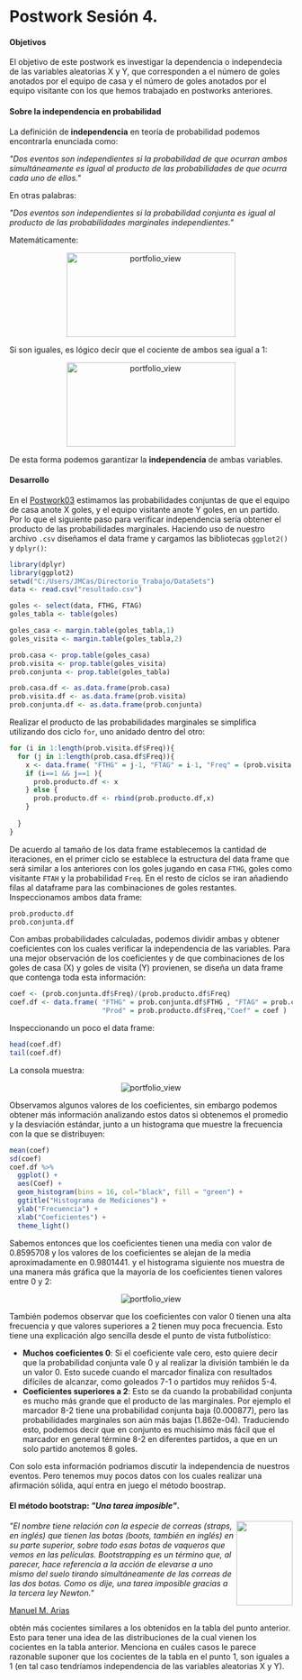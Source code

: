 # Postwork Sesión 4.

#### Objetivos

El objetivo de este postwork es investigar la dependencia o independecia de las variables aleatorias X y Y, que corresponden a el número de goles anotados por el equipo de casa y el número de goles anotados por el equipo visitante con los que hemos trabajado en postworks anteriores.

#### Sobre la independencia en probabilidad

La definición de **independencia** en teoría de probabilidad podemos encontrarla enunciada como:

*"Dos eventos son independientes si la probabilidad de que ocurran ambos simultáneamente es igual al producto de las probabilidades de que ocurra cada uno de ellos."*

En otras palabras:

*"Dos eventos son independientes si la probabilidad conjunta es igual al producto de las probabilidades marginales independientes."*

Matemáticamente:

<p align="center">
<img src="../Imágenes/Postwork4.1.png" alt=portfolio_view height="150" width="300">
</p>

Si son iguales, es lógico decir que el cociente de ambos sea igual a 1:

<p align="center">
<img src="../Imágenes/Postwork4.2.png" alt=portfolio_view height="150" width="300">
</p>

De esta forma podemos garantizar la **independencia** de ambas variables.

#### Desarrollo

En el [Postwork03](/Postwork3/) estimamos las probabilidades conjuntas de que el equipo de casa anote X goles, y el equipo visitante anote Y goles, en un partido. Por lo que el siguiente paso para verificar independencia sería obtener el producto de las probabilidades marginales. Haciendo uso de nuestro archivo `.csv` diseñamos el data frame y cargamos las bibliotecas `ggplot2()` y `dplyr()`:

```R
library(dplyr)
library(ggplot2)
setwd("C:/Users/JMCas/Directorio_Trabajo/DataSets")
data <- read.csv("resultado.csv")

goles <- select(data, FTHG, FTAG)
goles_tabla <- table(goles)

goles_casa <- margin.table(goles_tabla,1)
goles_visita <- margin.table(goles_tabla,2)

prob.casa <- prop.table(goles_casa)
prob.visita <- prop.table(goles_visita)
prob.conjunta <- prop.table(goles_tabla)

prob.casa.df <- as.data.frame(prob.casa)
prob.visita.df <- as.data.frame(prob.visita)
prob.conjunta.df <- as.data.frame(prob.conjunta)
```
Realizar el producto de las probabilidades marginales se simplifica utilizando dos ciclo `for`, uno anidado dentro del otro:

```R
for (i in 1:length(prob.visita.df$Freq)){
  for (j in 1:length(prob.casa.df$Freq)){
    x <- data.frame( "FTHG" = j-1, "FTAG" = i-1, "Freq" = (prob.visita.df$Freq[i])*(prob.casa.df$Freq[j]))
    if (i==1 && j==1 ){
      prob.producto.df <- x
    } else {
      prob.producto.df <- rbind(prob.producto.df,x)
    }
    
  }
}
```
De acuerdo al tamaño de los data frame establecemos la cantidad de iteraciones, en el primer ciclo se establece la estructura del data frame que será similar a los anteriores con los goles jugando en casa `FTHG`, goles como visitante `FTAH` y la probabilidad `Freq`. En el resto de ciclos se iran añadiendo filas al dataframe para las combinaciones de goles restantes. Inspeccionamos ambos data frame:

```R
prob.producto.df
prob.conjunta.df
```

Con ambas probabilidades calculadas, podemos dividir ambas y obtener coeficientes con los cuales verificar la independencia de las variables. Para una mejor observación de los coeficientes y de que combinaciones de los goles de casa (X) y goles de visita (Y) provienen, se diseña un data frame que contenga toda esta información:

```R
coef <- (prob.conjunta.df$Freq)/(prob.producto.df$Freq)
coef.df <- data.frame( "FTHG" = prob.conjunta.df$FTHG , "FTAG" = prob.conjunta.df$FTAG , "Conjun" = prob.conjunta.df$Freq, 
                       "Prod" = prob.producto.df$Freq,"Coef" = coef )
```

Inspeccionando un poco el data frame:

```R
head(coef.df)
tail(coef.df)
```

La consola muestra:

<p align="center">
<img src="../Imágenes/Postwork4.3.png" alt=portfolio_view>
</p>

Observamos algunos valores de los coeficientes, sin embargo podemos obtener más información analizando estos datos si obtenemos el promedio y la desviación estándar, junto a un histograma que muestre la frecuencia con la que se distribuyen:

```R
mean(coef)
sd(coef)
coef.df %>%
  ggplot() + 
  aes(Coef) +
  geom_histogram(bins = 16, col="black", fill = "green") + 
  ggtitle("Histograma de Mediciones") +
  ylab("Frecuencia") +
  xlab("Coeficientes") + 
  theme_light()
```
Sabemos entonces que los coeficientes tienen una media con valor de 0.8595708 y los valores de los coeficientes se alejan de la media aproximadamente en 0.9801441. y el histograma siguiente nos muestra de una manera más gráfica que la mayoría de los coeficientes tienen valores entre 0 y 2:

<p align="center">
<img src="../Imágenes/Postwork44.png" alt=portfolio_view>
</p>

También podemos observar que los coeficientes con valor 0 tienen una alta frecuencia y que valores superiores a 2 tienen muy poca frecuencia. Esto tiene una explicación algo sencilla desde el punto de vista futbolístico:

- **Muchos coeficientes 0**: Si el coeficiente vale cero, esto quiere decir que la probabilidad conjunta vale 0 y al realizar la división también le da un valor 0. Esto sucede cuando el marcador finaliza con resultados difíciles de alcanzar, como goleados 7-1 o partidos muy reñidos 5-4. 
- **Coeficientes superiores a 2**: Esto se da cuando la probabilidad conjunta es mucho más grande que el producto de las marginales. Por ejemplo el marcador 8-2 tiene una probabilidad conjunta baja (0.000877), pero las probabilidades marginales son aún más bajas (1.862e-04). Traduciendo esto, podemos decir que en conjunto es muchisimo más fácil que el marcador en general términe 8-2 en diferentes partidos, a que en un solo partido anotemos 8 goles.

Con solo esta información podriamos discutir la independencia de nuestros eventos. Pero tenemos muy pocos datos con los cuales realizar una afirmación sólida, aquí entra en juego el método boostrap.

#### El método bootstrap: *"Una tarea imposible"*.

<img src="../Imágenes/Postwork4.5.jpg" align="right" height="150" width="100">

*"El nombre tiene relación con la especie de correas (straps, en inglés) que tienen las botas (boots, también en inglés) en su parte superior, sobre todo esas botas de vaqueros que vemos en las películas. Bootstrapping es un término que, al parecer, hace referencia a la acción de elevarse a uno mismo del suelo tirando simultáneamente de las correas de las dos botas. Como os dije, una tarea imposible gracias a la tercera ley Newton."* 

[Manuel M. Arias](https://anestesiar.org/2015/una-tarea-imposible-la-tecnica-de-bootstrapping/) 




 obtén más cocientes similares a los obtenidos en la tabla del punto anterior. 
 Esto para tener una idea de las distribuciones de la cual vienen los cocientes en la tabla anterior.
 Menciona en cuáles casos le parece razonable suponer que los cocientes de la tabla en el punto 1, son iguales a 1 (en tal caso tendríamos independencia de las variables aleatorias X y Y).
